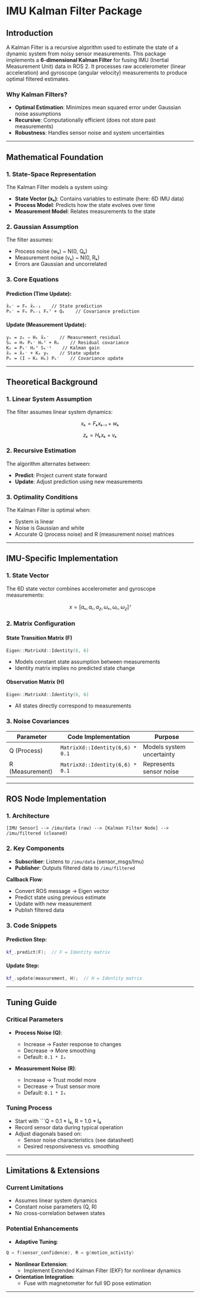 
# IMU Kalman Filter Package

## Introduction
A Kalman Filter is a recursive algorithm used to estimate the state of a dynamic system from noisy sensor measurements. This package implements a **6-dimensional Kalman Filter** for fusing IMU (Inertial Measurement Unit) data in ROS 2. It processes raw accelerometer (linear acceleration) and gyroscope (angular velocity) measurements to produce optimal filtered estimates.

### Why Kalman Filters?
- **Optimal Estimation**: Minimizes mean squared error under Gaussian noise assumptions
- **Recursive**: Computationally efficient (does not store past measurements)
- **Robustness**: Handles sensor noise and system uncertainties

---

## Mathematical Foundation

### 1. State-Space Representation
The Kalman Filter models a system using:
- **State Vector (xₖ)**: Contains variables to estimate (here: 6D IMU data)
- **Process Model**: Predicts how the state evolves over time
- **Measurement Model**: Relates measurements to the state

### 2. Gaussian Assumption
The filter assumes:
- Process noise (wₖ) ~ N(0, Qₖ)
- Measurement noise (vₖ) ~ N(0, Rₖ)
- Errors are Gaussian and uncorrelated

### 3. Core Equations

#### Prediction (Time Update):
```
x̂ₖ⁻ = Fₖ x̂ₖ₋₁    // State prediction
Pₖ⁻ = Fₖ Pₖ₋₁ Fₖᵀ + Qₖ    // Covariance prediction
```

#### Update (Measurement Update):
```
yₖ = zₖ − Hₖ x̂ₖ⁻    // Measurement residual
Sₖ = Hₖ Pₖ⁻ Hₖᵀ + Rₖ    // Residual covariance
Kₖ = Pₖ⁻ Hₖᵀ Sₖ⁻¹    // Kalman gain
x̂ₖ = x̂ₖ⁻ + Kₖ yₖ    // State update
Pₖ = (I − Kₖ Hₖ) Pₖ⁻    // Covariance update
```

---

## Theoretical Background

### 1. Linear System Assumption
The filter assumes linear system dynamics:
```math
xₖ = Fₖ xₖ₋₁ + wₖ
```
```math
zₖ = Hₖ xₖ + vₖ
```

### 2. Recursive Estimation
The algorithm alternates between:
- **Predict**: Project current state forward
- **Update**: Adjust prediction using new measurements

### 3. Optimality Conditions
The Kalman Filter is optimal when:
- System is linear
- Noise is Gaussian and white
- Accurate Q (process noise) and R (measurement noise) matrices

---

## IMU-Specific Implementation

### 1. State Vector
The 6D state vector combines accelerometer and gyroscope measurements:
```math
x = [aₓ, aᵧ, a_z, ωₓ, ωᵧ, ω_z]ᵀ
```

### 2. Matrix Configuration

#### State Transition Matrix (F)
```cpp
Eigen::MatrixXd::Identity(6, 6)
```
- Models constant state assumption between measurements
- Identity matrix implies no predicted state change

#### Observation Matrix (H)
```cpp
Eigen::MatrixXd::Identity(6, 6)
```
- All states directly correspond to measurements

### 3. Noise Covariances

| Parameter | Code Implementation | Purpose |
|-----------|----------------------|---------|
| Q (Process) | `MatrixXd::Identity(6,6) * 0.1` | Models system uncertainty |
| R (Measurement) | `MatrixXd::Identity(6,6) * 0.1` | Represents sensor noise |

---

## ROS Node Implementation

### 1. Architecture
```text
[IMU Sensor] --> /imu/data (raw) --> [Kalman Filter Node] --> /imu/filtered (cleaned)
```

### 2. Key Components
- **Subscriber**: Listens to `/imu/data` (sensor_msgs/Imu)
- **Publisher**: Outputs filtered data to `/imu/filtered`

**Callback Flow**:
- Convert ROS message → Eigen vector
- Predict state using previous estimate
- Update with new measurement
- Publish filtered data

### 3. Code Snippets

#### Prediction Step:
```cpp
kf_.predict(F);  // F = Identity matrix
```

#### Update Step:
```cpp
kf_.update(measurement, H);  // H = Identity matrix
```

---

## Tuning Guide

### Critical Parameters

- **Process Noise (Q)**:
    - Increase → Faster response to changes
    - Decrease → More smoothing
    - Default: `0.1 * I₆`
  
- **Measurement Noise (R)**:
    - Increase → Trust model more
    - Decrease → Trust sensor more
    - Default: `0.1 * I₆`

### Tuning Process

- Start with ```Q = 0.1 * I₆, R = 1.0 * I₆
- Record sensor data during typical operation
- Adjust diagonals based on:
    - Sensor noise characteristics (see datasheet)
    - Desired responsiveness vs. smoothing

---

## Limitations & Extensions

### Current Limitations
- Assumes linear system dynamics
- Constant noise parameters (Q, R)
- No cross-correlation between states

### Potential Enhancements
- **Adaptive Tuning**:
```cpp
Q = f(sensor_confidence), R = g(motion_activity)
```
- **Nonlinear Extension**:
    - Implement Extended Kalman Filter (EKF) for nonlinear dynamics
- **Orientation Integration**:
    - Fuse with magnetometer for full 9D pose estimation

---
